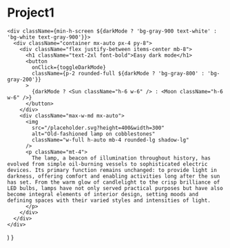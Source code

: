 # Project1

    <div className={min-h-screen ${darkMode ? 'bg-gray-900 text-white' : 'bg-white text-gray-900'}}>
      <div className="container mx-auto px-4 py-8">
        <div className="flex justify-between items-center mb-8">
          <h1 className="text-2xl font-bold">Easy dark mode</h1>
          <button
            onClick={toggleDarkMode}
            className={p-2 rounded-full ${darkMode ? 'bg-gray-800' : 'bg-gray-200'}}
          >
            {darkMode ? <Sun className="h-6 w-6" /> : <Moon className="h-6 w-6" />}
          </button>
        </div>
        <div className="max-w-md mx-auto">
          <img
            src="/placeholder.svg?height=400&width=300"
            alt="Old-fashioned lamp on cobblestones"
            className="w-full h-auto mb-4 rounded-lg shadow-lg"
          />
          <p className="mt-4">
            The lamp, a beacon of illumination throughout history, has evolved from simple oil-burning vessels to sophisticated electric devices. Its primary function remains unchanged: to provide light in darkness, offering comfort and enabling activities long after the sun has set. From the warm glow of candlelight to the crisp brilliance of LED bulbs, lamps have not only served practical purposes but have also become integral elements of interior design, setting moods and defining spaces with their varied styles and intensities of light.
          </p>
        </div>
      </div>
    </div>
  )
}
